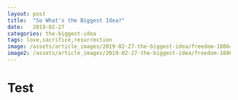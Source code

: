 ```yaml
---
layout: post
title:  "So What's the Biggest Idea?"
date:   2019-02-27
categories: the-biggest-idea
tags: love,sacrifice,resurrection
image: /assets/article_images/2019-02-27-the-biggest-idea/freedom-1886402.jpg
image2: /assets/article_images/2019-02-27-the-biggest-idea/freedom-1886402_1280.jpg
---
```

# Test
